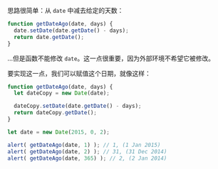 思路很简单：从 `date` 中减去给定的天数：

```js
function getDateAgo(date, days) {
  date.setDate(date.getDate() - days);
  return date.getDate();
}
```

...但是函数不能修改 `date`。这一点很重要，因为外部环境不希望它被修改。

要实现这一点，我们可以赋值这个日期，就像这样：

```js run
function getDateAgo(date, days) {
  let dateCopy = new Date(date);

  dateCopy.setDate(date.getDate() - days);
  return dateCopy.getDate();
}

let date = new Date(2015, 0, 2);

alert( getDateAgo(date, 1) ); // 1, (1 Jan 2015)
alert( getDateAgo(date, 2) ); // 31, (31 Dec 2014)
alert( getDateAgo(date, 365) ); // 2, (2 Jan 2014)
```
